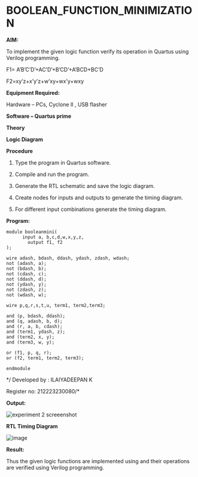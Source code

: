 # BOOLEAN_FUNCTION_MINIMIZATION

**AIM:**

To implement the given logic function verify its operation in Quartus using Verilog programming.

F1= A’B’C’D’+AC’D’+B’CD’+A’BCD+BC’D 

F2=xy’z+x’y’z+w’xy+wx’y+wxy

**Equipment Required:**

Hardware – PCs, Cyclone II , USB flasher

**Software – Quartus prime**

**Theory**

**Logic Diagram**

**Procedure**

1.	Type the program in Quartus software.

2.	Compile and run the program.

3.	Generate the RTL schematic and save the logic diagram.

4.	Create nodes for inputs and outputs to generate the timing diagram.

5.	For different input combinations generate the timing diagram.


**Program:**
```
module booleanmini(
      input a, b,c,d,w,x,y,z,
		output f1, f2
);

wire adash, bdash, ddash, ydash, zdash, wdash;
not (adash, a);
not (bdash, b);
not (cdash, c);
not (ddash, d);
not (ydash, y);
not (zdash, z);
not (wdash, w);

wire p,q,r,s,t,u, term1, term2,term3;

and (p, bdash, ddash);
and (q, adash, b, d);
and (r, a, b, cdash);
and (term1, ydash, z);
and (term2, x, y);
and (term3, w, y);

or (f1, p, q, r);
or (f2, term1, term2, term3);

endmodule 
```

*/ Developed by : ILAIYADEEPAN K

Register no: 212223230080/*



**Output:**

![experiment 2 screeenshot](https://github.com/VaradaramSK/BOOLEAN_FUNCTION_MINIMIZATION/assets/144356171/21fef92e-d37b-40dd-824a-2723c16864f6)


**RTL Timing Diagram**

![image](https://github.com/VaradaramSK/BOOLEAN_FUNCTION_MINIMIZATION/assets/144356171/1c2e6d14-f33b-47ba-98c0-ea594d1a042d)


**Result:**

Thus the given logic functions are implemented using and their operations are verified using Verilog programming.

